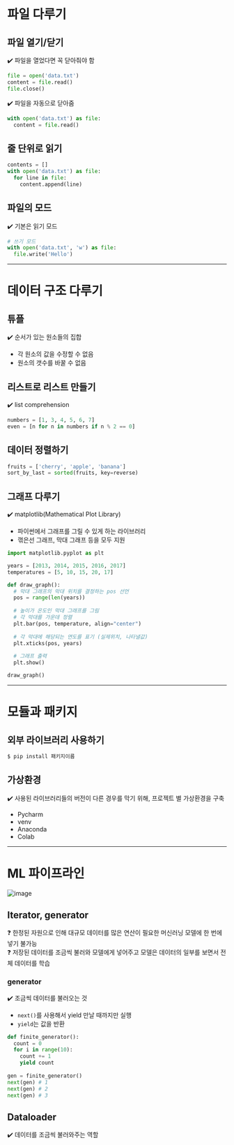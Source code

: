 # 파일 다루기
## 파일 열기/닫기   
✔️ 파일을 열었다면 꼭 닫아줘야 함   
```py
file = open('data.txt')
content = file.read()
file.close()
```   
✔️ 파일을 자동으로 닫아줌   
```py
with open('data.txt') as file:
  content = file.read()
```  

## 줄 단위로 읽기
```py
contents = []
with open('data.txt') as file:
  for line in file:
    content.append(line)
```

## 파일의 모드   
✔️ 기본은 읽기 모드   
```py
# 쓰기 모드
with open('data.txt', 'w') as file:
  file.write('Hello')
```

---

# 데이터 구조 다루기
## 튜플   
✔️ 순서가 있는 원소들의 집합   
- 각 원소의 값을 수정할 수 없음 
- 원소의 갯수를 바꿀 수 없음

## 리스트로 리스트 만들기    
✔️ list comprehension   
```py
numbers = [1, 3, 4, 5, 6, 7]
even = [n for n in numbers if n % 2 == 0]
```

## 데이터 정렬하기
```py
fruits = ['cherry', 'apple', 'banana']
sort_by_last = sorted(fruits, key=reverse)
```

## 그래프 다루기   
✔️ matplotlib(Mathematical Plot Library)   
- 파이썬에서 그래프를 그릴 수 있게 하는 라이브러리   
- 꺾은선 그래프, 막대 그래프 등을 모두 지원

```py
import matplotlib.pyplot as plt

years = [2013, 2014, 2015, 2016, 2017]
temperatures = [5, 10, 15, 20, 17]

def draw_graph():
  # 막대 그래프의 막대 위치를 결정하는 pos 선언
  pos = range(len(years))
  
  # 높이가 온도인 막대 그래프를 그림
  # 각 막대를 가운데 정렬
  plt.bar(pos, temperature, align="center")
  
  # 각 막대에 해당되는 연도를 표기 (실제위치, 나타낼값)
  plt.xticks(pos, years)
  
  # 그래프 출력
  plt.show()

draw_graph()
```

---

# 모듈과 패키지
## 외부 라이브러리 사용하기
```bash
$ pip install 패키지이름
```

## 가상환경   
✔️ 사용된 라이브러리들의 버전이 다른 경우를 막기 위해, 프로젝트 별 가상환경을 구축   
- Pycharm
- venv
- Anaconda
- Colab

---

# ML 파이프라인
![image](https://user-images.githubusercontent.com/48720589/161081906-38f4d422-b29c-4024-8cea-9cf3f88ce52e.png)   

## Iterator, generator   
❓ 한정된 자원으로 인해 대규모 데이터를 많은 연산이 필요한 머신러닝 모델에 한 번에 넣기 불가능   
❓ 저장된 데이터를 조금씩 불러와 모델에게 넣어주고 모델은 데이터의 일부를 보면서 전체 데이터를 학습   

### generator   
✔️ 조금씩 데이터를 불러오는 것   
- `next()`를 사용해서 yield 만날 때까지만 실행
- `yield`는 값을 반환
```py
def finite_generator():
  count = 0
  for i in range(10):
    count += 1
    yield count
    
gen = finite_generator()
next(gen) # 1
next(gen) # 2
next(gen) # 3
```
## Dataloader   
✔️ 데이터를 조금씩 불러와주는 역할   

